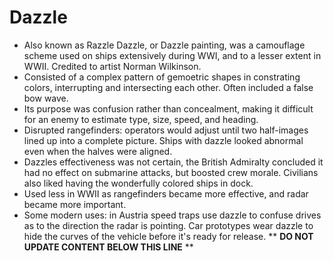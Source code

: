 Dazzle
======

* Also known as Razzle Dazzle, or Dazzle painting, was a camouflage scheme used on ships extensively during WWI, and to a lesser extent in WWII. Credited to artist Norman Wilkinson.
* Consisted of a complex pattern of gemoetric shapes in constrating colors, interrupting and intersecting each other. Often included a false bow wave.
* Its purpose was confusion rather than concealment, making it difficult for an enemy to estimate type, size, speed, and heading.
* Disrupted rangefinders: operators would adjust until two half-images lined up into a complete picture. Ships with dazzle looked abnormal even when the halves were aligned.
* Dazzles effectiveness was not certain, the British Admiralty concluded it had no effect on submarine attacks, but boosted crew morale. Civilians also liked having the wonderfully colored ships in dock.
* Used less in WWII as rangefinders became more effective, and radar became more important.
* Some modern uses: in Austria speed traps use dazzle to confuse drives as to the direction the radar is pointing. Car prototypes wear dazzle to hide the curves of the vehicle before it's ready for release.
** **DO NOT UPDATE CONTENT BELOW THIS LINE** **

